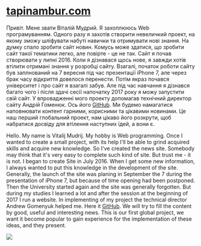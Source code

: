 # <a href="http://www.tapinambur.com/">tapinambur.com</a>
<p>Привіт. Мене звати Віталій Мудрий. Я захоплююсь Web програмуванням. Одного разу я захотів створити невеличкий проект, на якому зможу шліфувати набуті навички та отримувати нові знання. На думку спало зробити сайт новин. Комусь може здатися, що зробити сайт такої тематики легко, але повірте - це не так. Сайт я почав створювати у липні 2016. Коли я дізнавася щось нове, я завжди хотів втілити отримані знання у розробці сайту. Взагалі, початок роботи сайту був заплнований на 7 вересня під час презентації iPhone 7, але через брак часу відкриття довелося перенести. Потім якраз почався університет і про сайт я взагалі забув. Але під час навчання я дізнався багато чого і після здачі сесії напочатку 2017 року я можу запустити свій сайт. У впровадженні мого проекту допомагав технічний директор сайту Андрій Гоменюк. Ось його <a target="_blank" href="https://github.com/renair">GitHub</a>. Ми будемо намагатися наповнювати контент гарними, корисними та цікавими новинами. Це наш перший глобальний проект, нам цікаво його розкрути, щоб набратися досвіду для втілення наступних їдей, а вони є.</p>
<p>Hello. My name is Vitalij Mudrij. My hobby is Web programming. Once I wanted to create a small project, with its help I'll be able to grind acquired skills and acquire new knowledge. So I've created the news site. Somebody may think that it's very easy to complete such kind of site. But trust me - it is not. I began to create Site in July 2016. When I get some new information, I always wanted to put this knowledge in the development of the site. Generally, the launch of the site was planing in September the 7 during the presentation of iPhone 7, but because of time opening had been postponed. Then the University started again and the site was generally forgotten. But during my studies I learned a lot and after the session at the beginning of 2017 I run a website. In implementing of my project the technical director Andrew Gomenyuk helped me. Here it <a target"_blank" href="https://github.com/renair">GitHub</a>. We will try to fill the content by good, useful and interesting news. This is our first global project, we want it become popular to gain experience for the implementation of these ideas, and they present.</p>
<img src="http://www.tapinambur.com/public/images/logo.jpg">
